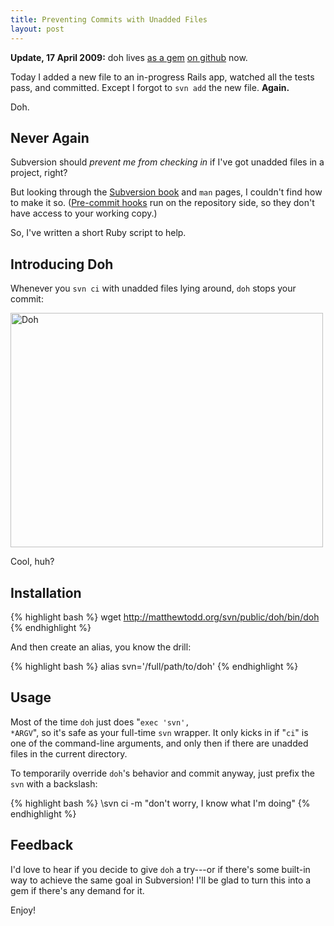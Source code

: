 ```yaml
---
title: Preventing Commits with Unadded Files
layout: post
---
```

<p class="update"><strong>Update, 17 April 2009:</strong> doh lives <a href="/2008/04/09/doh-021.html">as a gem</a> <a href="http://github.com/matthewtodd/doh">on github</a> now.</p>

Today I added a new file to an in-progress Rails app, watched all the tests pass, and committed. Except I forgot to <code>svn add</code> the new file. <strong>Again.</strong>

Doh.

<h2>Never Again</h2>

Subversion should <em>prevent me from checking in</em> if I've got unadded files in a project, right?

But looking through the <a href="http://svnbook.red-bean.com">Subversion book</a> and <code>man</code> pages, I couldn't find how to make it so. (<a href="http://svnbook.red-bean.com/nightly/en/svn.ref.reposhooks.pre-commit.html">Pre-commit hooks</a> run on the repository side, so they don't have access to your working copy.)

So, I've written a short Ruby script to help.

<h2>Introducing Doh</h2>

Whenever you <code>svn ci</code> with unadded files lying around, <code>doh</code> stops your commit:

<a href="http://www.flickr.com/photos/mtodd/1146644954/" title="Photo Sharing"><img src="http://farm2.static.flickr.com/1034/1146644954_c451bd6f2c.jpg" width="500" height="375" alt="Doh" /></a>

Cool, huh?

<h2>Installation</h2>

{% highlight bash %}
wget http://matthewtodd.org/svn/public/doh/bin/doh
{% endhighlight %}

And then create an alias, you know the drill:

{% highlight bash %}
alias svn='/full/path/to/doh'
{% endhighlight %}

<h2>Usage</h2>

Most of the time <code>doh</code> just does "<code>exec 'svn', *ARGV</code>", so it's safe as your full-time <code>svn</code> wrapper. It only kicks in if "<code>ci</code>" is one of the command-line arguments, and only then if there are unadded files in the current directory.

To temporarily override <code>doh</code>'s behavior and commit anyway, just prefix the <code>svn</code> with a backslash:

{% highlight bash %}
\svn ci -m "don't worry, I know what I'm doing"
{% endhighlight %}

<h2>Feedback</h2>

I'd love to hear if you decide to give <code>doh</code> a try---or if there's some built-in way to achieve the same goal in Subversion! I'll be glad to turn this into a gem if there's any demand for it.

Enjoy!
